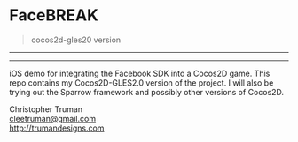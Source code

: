 FaceBREAK
=============
>cocos2d-gles20 version
-------------
* * *
iOS demo for integrating the Facebook SDK into a Cocos2D game.  This repo contains my Cocos2D-GLES2.0 version of the project.  I will also be trying out the Sparrow framework and possibly other versions of Cocos2D.

Christopher Truman  
<cleetruman@gmail.com>  
<http://trumandesigns.com>  

